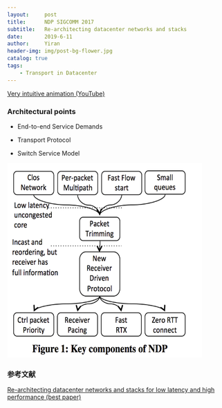 ```yaml
---
layout:     post
title:      NDP SIGCOMM 2017
subtitle:   Re-architecting datacenter networks and stacks
date:       2019-6-11
author:     Yiran
header-img: img/post-bg-flower.jpg
catalog: true
tags:
    - Transport in Datacenter
---
```


[Very intuitive animation (YouTube)](https://www.youtube.com/watch?v=BO0QhaxBRr0)

### Architectural points

- End-to-end Service Demands

- Transport Protocol 

- Switch Service Model


<img width="450" height="450" src="/img/post-ndp-1.png"/>

### 参考文献
[Re-architecting datacenter networks and stacks for low latency and high performance (best paper)](https://dl.acm.org/doi/10.1145/3098822.3098825)


